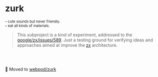 # zurk

<sup>
– cute sounds but never friendly. <br/>
– eat all kinds of materials.
</sup>


> This subproject is a kind of experiment, addressed to the [google/zx/issues/589](https://github.com/google/zx/issues/589).
Just a testing ground for verifying ideas and approaches aimed at improve the [zx](https://github.com/google/zx) architecture.

<br/>
<br/>

🔗 Moved to [webpod/zurk](https://github.com/webpod/zurk)
